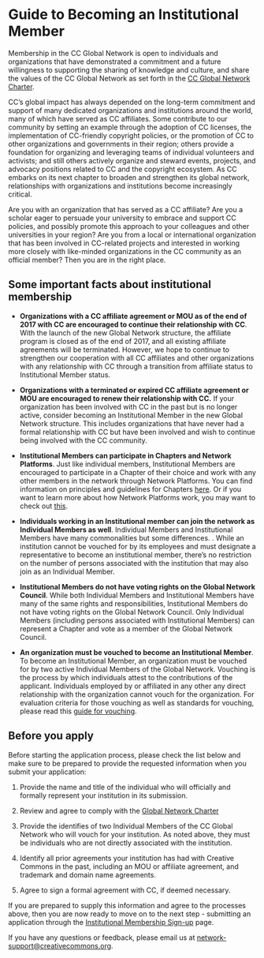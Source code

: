 # Guide to Becoming an Institutional Member

Membership in the CC Global Network is open to individuals and organizations that have demonstrated a commitment and a future willingness to supporting the sharing of knowledge and culture, and  share the values of the CC Global Network as set forth in the [CC Global Network Charter](https://creativecommons.org/network/charter/).

CC’s global impact has always depended on the long-term commitment and support of many dedicated organizations and institutions around the world, many of which have served as CC affiliates. Some contribute to our community by setting an example through the adoption of  CC licenses, the implementation of CC-friendly copyright policies, or the promotion of CC to other organizations and governments in their region; others provide a foundation for organizing and leveraging teams of individual volunteers and activists; and still others actively organize and steward events, projects, and advocacy positions related to CC and the copyright ecosystem. As CC embarks on its next chapter to broaden and strengthen its global network, relationships with organizations and institutions become increasingly critical.

Are you with an organization that has served as a CC affiliate? Are you a scholar eager to persuade your university to embrace and support CC policies, and possibly promote this approach to your colleagues and other universities in your region? Are you from a local or international organization that has been involved in CC-related projects and interested in working more closely with like-minded organizations in the CC community as an official member? Then you are in the right place.

## Some important facts about institutional membership

* **Organizations with a CC affiliate agreement or MOU as of the end of 2017  with CC are encouraged to continue their relationship with CC**. With the launch of the new Global Network structure, the affiliate program is closed as of the end of 2017, and all existing affiliate agreements will be terminated. However, we hope to continue to strengthen our cooperation with all CC affiliates and other organizations with any relationship with CC through a transition from affiliate status to Institutional Member status. 

* **Organizations with a terminated or expired CC affiliate agreement or MOU are encouraged to renew their relationship with CC.** If your organization has been involved with CC in the past but is no longer active, consider becoming an Institutional Member in the new Global Network structure. This includes organizations that have never had a formal relationship with CC but have been involved and wish to continue being involved with the CC community.

* **Institutional Members can participate in Chapters and Network Platforms**. Just like individual members, Institutional Members are encouraged to participate in a Chapter of their choice and work with any other members in the network through Network Platforms. You can find information on principles and guidelines for Chapters [here](https://github.com/creativecommons/global-network-strategy/blob/master/docs/chapters-guidelines.md). Or if you want to learn more about how Network Platforms work, you may want to check out [this](https://github.com/creativecommons/network-platforms).

* **Individuals working in an Institutional member can join the network as Individual Members as well**. Individual Members and Institutional Members have many commonalities but some differences. . While an institution cannot be vouched for by its employees and must designate a representative to become an institutional member, there’s no restriction on the number of persons associated with the institution that may also join as an Individual Member.

* **Institutional Members do not have voting rights on the Global Network Council**. While both Individual Members and Institutional Members have many of the same rights and responsibilities, Institutional Members do not have voting rights on the Global Network Council. Only Individual Members (including persons associated with Institutional Members) can represent a Chapter and vote as a member of the Global Network Council. 

* **An organization must be vouched to become an Institutional Member**. To become an Institutional Member, an organization must be vouched for by two active Individual Members of the Global Network. Vouching is the process by which individuals attest to the contributions of the applicant. Individuals employed by or affiliated in any other any direct relationship with the organization cannot vouch for the organization. For evaluation criteria for those vouching as well as standards for vouching, please read this [guide for vouching](https://github.com/creativecommons/global-network-strategy/blob/master/docs/Guide_for_vouching_applicants.md).

## Before you apply

Before starting the application process, please check the list below and make sure to be prepared to provide the requested information when you submit your application: 

1. Provide the name and title of the individual who will officially and formally represent your institution in its submission.

2. Review and agree to comply with the [Global Network Charter](https://creativecommons.org/network/charter/)

3. Provide the identifies of  two Individual Members of the CC Global Network who will vouch for your institution. As noted above, they must be individuals who are not directly associated with the institution.

4. Identify all prior agreements your institution has had with Creative Commons in the past, including an MOU or affiliate agreement, and trademark and domain name agreements.

5. Agree to sign a formal agreement with CC, if deemed necessary. 

If you are prepared to supply this information and agree to the processes above, then you are now ready to move on to the next step - submitting an application through the [Institutional Membership Sign-up](https://network.creativecommons.org/sign-up/institution/) page. 

If you have any questions or feedback, please email us at [network-support@creativecommons.org](mailto:network-support@creativecommons.org).

